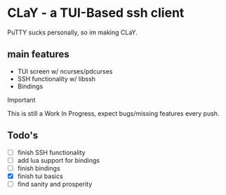 # CLaY - a TUI-Based ssh client
PuTTY sucks personally, so im making CLaY.

## main features
 - TUI screen w/ ncurses/pdcurses 
 - SSH functionality w/ libssh
 - Bindings

> [!IMPORTANT]
>  This is still a Work In Progress, expect bugs/missing features every push.

## Todo's
- [ ] finish SSH functionality
- [ ] add lua support for bindings
- [ ] finish bindings
- [X] finish tui basics
- [ ] find sanity and prosperity
